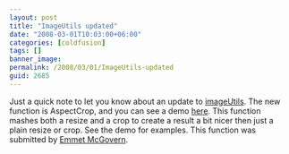 ```yaml
---
layout: post
title: "ImageUtils updated"
date: "2008-03-01T10:03:00+06:00"
categories: [coldfusion]
tags: []
banner_image: 
permalink: /2008/03/01/ImageUtils-updated
guid: 2685
---
```


Just a quick note to let you know about an update to <a href="http://imageutils.riaforge.org/">imageUtils</a>. The new function is AspectCrop, and you can see a demo <a href="http://www.bennadel.com/resources/demo/imageutils/demos/aspectcrop.cfm">here</a>. This function mashes both a resize and a crop to create a result a bit nicer then just a plain resize or crop. See the demo for examples. This function was submitted by <a href="http://www.illequipped.com/blog">Emmet McGovern</a>.